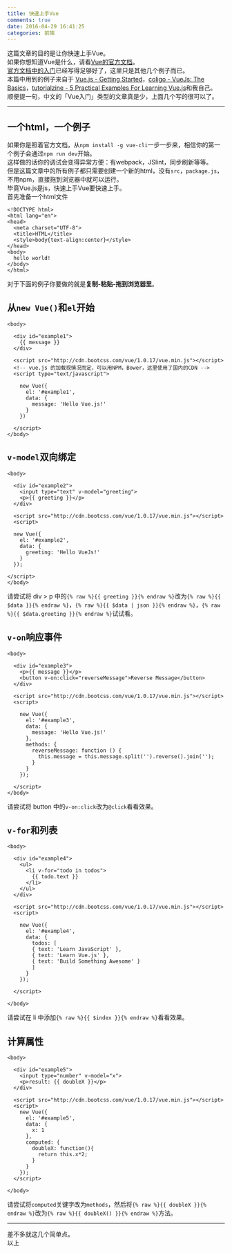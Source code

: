 ```yaml
---
title: 快速上手Vue
comments: true
date: 2016-04-29 16:41:25
categories: 前端
---
```

这篇文章的目的是让你快速上手Vue。  
如果你想知道Vue是什么，请看[Vue的官方文档](//vuejs.org)。  
[官方文档中的入门](//vuejs.org/guide/)已经写得足够好了，这里只是其他几个例子而已。  
本篇中用到的例子来自于 [Vue.js - Getting Started](//vuejs.org/guide/)，[coligo - VueJs: The Basics](https://coligo.io/vuejs-the-basics/)，[tutorialzine - 5 Practical Examples For Learning Vue.js](//tutorialzine.com/2016/03/5-practical-examples-for-learning-vue-js/)和我自己。  
顺便提一句，中文的「Vue入门」类型的文章真是少，上面几个写的很可以了。  
***
## 一个html，一个例子
如果你是照着官方文档，从`npm install -g vue-cli`一步一步来，相信你的第一个例子会通过`npm run dev`开始。  
这样做的话你的调试会变得异常方便：有webpack，JSlint，同步刷新等等。  
但是这篇文章中的所有例子都只需要创建一个新的html，没有`src`，`package.js`，不用npm，直接拖到浏览器中就可以运行。  
毕竟Vue.js是js，快速上手Vue要快速上手。  
首先准备一个html文件

```
<!DOCTYPE html>
<html lang="en">
<head>
  <meta charset="UTF-8">
  <title>HTML</title>
  <style>body{text-align:center}</style>
</head>
<body>
  hello world!
</body>
</html>
```
对于下面的例子你要做的就是**复制-粘贴-拖到浏览器里**。  

## 从`new Vue()`和`el`开始

```
<body>

  <div id="example1">
    {{ message }}
  </div>
  
  <script src="http://cdn.bootcss.com/vue/1.0.17/vue.min.js"></script>
  <!-- vue.js 的加载视情况而定，可以用NPM，Bower，这里使用了国内的CDN -->
  <script type="text/javascript">
  
    new Vue({
      el: '#example1',
      data: {
        message: 'Hello Vue.js!'
      }
    })
    
  </script>
</body>
```

## `v-model`双向绑定

```
<body>

  <div id="example2">
    <input type="text" v-model="greeting">
    <p>{{ greeting }}</p>
  </div>

  <script src="http://cdn.bootcss.com/vue/1.0.17/vue.min.js"></script>
  <script>

  new Vue({
    el: '#example2',
    data: {
      greeting: 'Hello VueJs!'
    }
  });

</script>
</body>
```
请尝试将 div > p 中的`{% raw %}{{ greeting }}{% endraw %}`改为`{% raw %}{{ $data }}{% endraw %}`，`{% raw %}{{ $data | json }}{% endraw %}`，`{% raw %}{{ $data.greeting }}{% endraw %}`试试看。


## `v-on`响应事件
```
<body>

  <div id="example3">
    <p>{{ message }}</p>
    <button v-on:click="reverseMessage">Reverse Message</button>
  </div>

  <script src="http://cdn.bootcss.com/vue/1.0.17/vue.min.js"></script>
  <script>
  
    new Vue({
      el: '#example3',
      data: {
        message: 'Hello Vue.js!'
      },
      methods: {
        reverseMessage: function () {
          this.message = this.message.split('').reverse().join('');
        }
      }
    });
    
  </script>
</body>
```
请尝试将 button 中的`v-on:click`改为`@click`看看效果。

## `v-for`和列表
```
<body>

  <div id="example4">
    <ul>
      <li v-for="todo in todos">
        {{ todo.text }}
      </li>
    </ul>
  </div>

  <script src="http://cdn.bootcss.com/vue/1.0.17/vue.min.js"></script>
  <script>

    new Vue({
      el: '#example4',
      data: {
        todos: [
        { text: 'Learn JavaScript' },
        { text: 'Learn Vue.js' },
        { text: 'Build Something Awesome' }
        ]
      }
    });

  </script>

</body>
```
请尝试在 li 中添加`{% raw %}{{ $index }}{% endraw %}`看看效果。

## 计算属性
```
<body>

  <div id="example5">
    <input type="number" v-model="x">
    <p>result: {{ doubleX }}</p>
  </div>

  <script src="http://cdn.bootcss.com/vue/1.0.17/vue.min.js"></script>
  <script>
    new Vue({
      el: '#example5',
      data: {
        x: 1
      },
      computed: {
        doubleX: function(){
          return this.x*2;
        }
      }
    });
  </script>

</body>
```
请尝试将`computed`关键字改为`methods`，然后将`{% raw %}{{ doubleX }}{% endraw %}`改为`{% raw %}{{ doubleX() }}{% endraw %}`方法。
***
差不多就这几个简单点。   
以上


